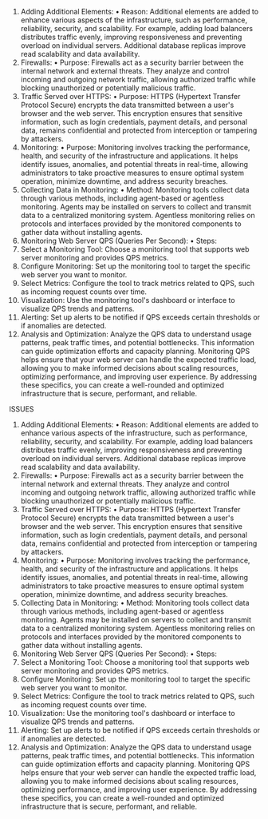 1.	Adding Additional Elements:
•	Reason: Additional elements are added to enhance various aspects of the infrastructure, such as performance, reliability, security, and scalability. For example, adding load balancers distributes traffic evenly, improving responsiveness and preventing overload on individual servers. Additional database replicas improve read scalability and data availability.
2.	Firewalls:
•	Purpose: Firewalls act as a security barrier between the internal network and external threats. They analyze and control incoming and outgoing network traffic, allowing authorized traffic while blocking unauthorized or potentially malicious traffic.
3.	Traffic Served over HTTPS:
•	Purpose: HTTPS (Hypertext Transfer Protocol Secure) encrypts the data transmitted between a user's browser and the web server. This encryption ensures that sensitive information, such as login credentials, payment details, and personal data, remains confidential and protected from interception or tampering by attackers.
4.	Monitoring:
•	Purpose: Monitoring involves tracking the performance, health, and security of the infrastructure and applications. It helps identify issues, anomalies, and potential threats in real-time, allowing administrators to take proactive measures to ensure optimal system operation, minimize downtime, and address security breaches.
5.	Collecting Data in Monitoring:
•	Method: Monitoring tools collect data through various methods, including agent-based or agentless monitoring. Agents may be installed on servers to collect and transmit data to a centralized monitoring system. Agentless monitoring relies on protocols and interfaces provided by the monitored components to gather data without installing agents.
6.	Monitoring Web Server QPS (Queries Per Second):
•	Steps:
1.	Select a Monitoring Tool: Choose a monitoring tool that supports web server monitoring and provides QPS metrics.
2.	Configure Monitoring: Set up the monitoring tool to target the specific web server you want to monitor.
3.	Select Metrics: Configure the tool to track metrics related to QPS, such as incoming request counts over time.
4.	Visualization: Use the monitoring tool's dashboard or interface to visualize QPS trends and patterns.
5.	Alerting: Set up alerts to be notified if QPS exceeds certain thresholds or if anomalies are detected.
6.	Analysis and Optimization: Analyze the QPS data to understand usage patterns, peak traffic times, and potential bottlenecks. This information can guide optimization efforts and capacity planning.
Monitoring QPS helps ensure that your web server can handle the expected traffic load, allowing you to make informed decisions about scaling resources, optimizing performance, and improving user experience.
By addressing these specifics, you can create a well-rounded and optimized infrastructure that is secure, performant, and reliable.

ISSUES

1.	Adding Additional Elements:
•	Reason: Additional elements are added to enhance various aspects of the infrastructure, such as performance, reliability, security, and scalability. For example, adding load balancers distributes traffic evenly, improving responsiveness and preventing overload on individual servers. Additional database replicas improve read scalability and data availability.
2.	Firewalls:
•	Purpose: Firewalls act as a security barrier between the internal network and external threats. They analyze and control incoming and outgoing network traffic, allowing authorized traffic while blocking unauthorized or potentially malicious traffic.
3.	Traffic Served over HTTPS:
•	Purpose: HTTPS (Hypertext Transfer Protocol Secure) encrypts the data transmitted between a user's browser and the web server. This encryption ensures that sensitive information, such as login credentials, payment details, and personal data, remains confidential and protected from interception or tampering by attackers.
4.	Monitoring:
•	Purpose: Monitoring involves tracking the performance, health, and security of the infrastructure and applications. It helps identify issues, anomalies, and potential threats in real-time, allowing administrators to take proactive measures to ensure optimal system operation, minimize downtime, and address security breaches.
5.	Collecting Data in Monitoring:
•	Method: Monitoring tools collect data through various methods, including agent-based or agentless monitoring. Agents may be installed on servers to collect and transmit data to a centralized monitoring system. Agentless monitoring relies on protocols and interfaces provided by the monitored components to gather data without installing agents.
6.	Monitoring Web Server QPS (Queries Per Second):
•	Steps:
1.	Select a Monitoring Tool: Choose a monitoring tool that supports web server monitoring and provides QPS metrics.
2.	Configure Monitoring: Set up the monitoring tool to target the specific web server you want to monitor.
3.	Select Metrics: Configure the tool to track metrics related to QPS, such as incoming request counts over time.
4.	Visualization: Use the monitoring tool's dashboard or interface to visualize QPS trends and patterns.
5.	Alerting: Set up alerts to be notified if QPS exceeds certain thresholds or if anomalies are detected.
6.	Analysis and Optimization: Analyze the QPS data to understand usage patterns, peak traffic times, and potential bottlenecks. This information can guide optimization efforts and capacity planning.
Monitoring QPS helps ensure that your web server can handle the expected traffic load, allowing you to make informed decisions about scaling resources, optimizing performance, and improving user experience.
By addressing these specifics, you can create a well-rounded and optimized infrastructure that is secure, performant, and reliable.
